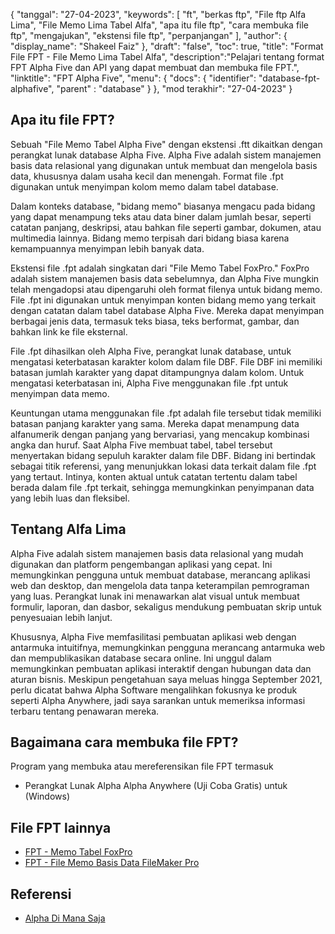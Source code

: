 {
"tanggal": "27-04-2023",
  "keywords": [
"ft",
"berkas ftp",
"File ftp Alfa Lima",
"File Memo Lima Tabel Alfa",
"apa itu file ftp",
"cara membuka file ftp",
"mengajukan",
"ekstensi file ftp",
"perpanjangan"
],
  "author": {
"display_name": "Shakeel Faiz"
},
"draft": "false",
"toc": true,
"title": "Format File FPT - File Memo Lima Tabel Alfa",
  "description":"Pelajari tentang format FPT Alpha Five dan API yang dapat membuat dan membuka file FPT.",
"linktitle": "FPT Alpha Five",
  "menu": {
    "docs": {
      "identifier": "database-fpt-alphafive",
"parent" : "database"
}
},
"mod terakhir": "27-04-2023"
}

## Apa itu file FPT?

Sebuah "File Memo Tabel Alpha Five" dengan ekstensi .ftt dikaitkan dengan perangkat lunak database Alpha Five. Alpha Five adalah sistem manajemen basis data relasional yang digunakan untuk membuat dan mengelola basis data, khususnya dalam usaha kecil dan menengah. Format file .fpt digunakan untuk menyimpan kolom memo dalam tabel database.

Dalam konteks database, "bidang memo" biasanya mengacu pada bidang yang dapat menampung teks atau data biner dalam jumlah besar, seperti catatan panjang, deskripsi, atau bahkan file seperti gambar, dokumen, atau multimedia lainnya. Bidang memo terpisah dari bidang biasa karena kemampuannya menyimpan lebih banyak data.

Ekstensi file .fpt adalah singkatan dari "File Memo Tabel FoxPro." FoxPro adalah sistem manajemen basis data sebelumnya, dan Alpha Five mungkin telah mengadopsi atau dipengaruhi oleh format filenya untuk bidang memo. File .fpt ini digunakan untuk menyimpan konten bidang memo yang terkait dengan catatan dalam tabel database Alpha Five. Mereka dapat menyimpan berbagai jenis data, termasuk teks biasa, teks berformat, gambar, dan bahkan link ke file eksternal.

File .fpt dihasilkan oleh Alpha Five, perangkat lunak database, untuk mengatasi keterbatasan karakter kolom dalam file DBF. File DBF ini memiliki batasan jumlah karakter yang dapat ditampungnya dalam kolom. Untuk mengatasi keterbatasan ini, Alpha Five menggunakan file .fpt untuk menyimpan data memo.

Keuntungan utama menggunakan file .fpt adalah file tersebut tidak memiliki batasan panjang karakter yang sama. Mereka dapat menampung data alfanumerik dengan panjang yang bervariasi, yang mencakup kombinasi angka dan huruf. Saat Alpha Five membuat tabel, tabel tersebut menyertakan bidang sepuluh karakter dalam file DBF. Bidang ini bertindak sebagai titik referensi, yang menunjukkan lokasi data terkait dalam file .fpt yang tertaut. Intinya, konten aktual untuk catatan tertentu dalam tabel berada dalam file .fpt terkait, sehingga memungkinkan penyimpanan data yang lebih luas dan fleksibel.

## Tentang Alfa Lima

Alpha Five adalah sistem manajemen basis data relasional yang mudah digunakan dan platform pengembangan aplikasi yang cepat. Ini memungkinkan pengguna untuk membuat database, merancang aplikasi web dan desktop, dan mengelola data tanpa keterampilan pemrograman yang luas. Perangkat lunak ini menawarkan alat visual untuk membuat formulir, laporan, dan dasbor, sekaligus mendukung pembuatan skrip untuk penyesuaian lebih lanjut.

Khususnya, Alpha Five memfasilitasi pembuatan aplikasi web dengan antarmuka intuitifnya, memungkinkan pengguna merancang antarmuka web dan mempublikasikan database secara online. Ini unggul dalam memungkinkan pembuatan aplikasi interaktif dengan hubungan data dan aturan bisnis. Meskipun pengetahuan saya meluas hingga September 2021, perlu dicatat bahwa Alpha Software mengalihkan fokusnya ke produk seperti Alpha Anywhere, jadi saya sarankan untuk memeriksa informasi terbaru tentang penawaran mereka.

## Bagaimana cara membuka file FPT?

Program yang membuka atau mereferensikan file FPT termasuk

- Perangkat Lunak Alpha Alpha Anywhere (Uji Coba Gratis) untuk (Windows)

## File FPT lainnya

- [FPT - Memo Tabel FoxPro](/id/database/fpt-foxpro/)
- [FPT - File Memo Basis Data FileMaker Pro](/id/database/fpt/)

## Referensi
* [Alpha Di Mana Saja](https://www.alphasoftware.com/mobile-app-development-platform)

